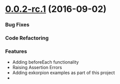 <a name="0.0.1-rc.2"></a>
# [0.0.2-rc.1](https://github.com/wesovilabs/exkorpion/compare/0.0.1...0.0.2-rc.1) (2016-09-02)


### Bug Fixes


### Code Refactoring


### Features
	
- Adding beforeEach functionality
- Raising Assertion Errors
- Adding exkorpion examples as part of this project
- 